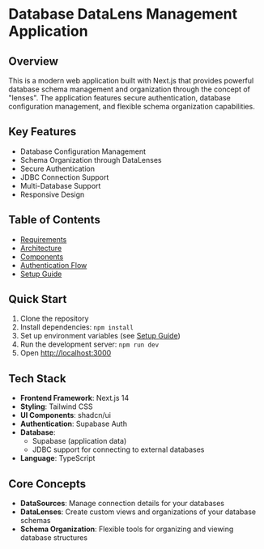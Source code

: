 # Database DataLens Management Application

## Overview
This is a modern web application built with Next.js that provides powerful database schema management and organization through the concept of "lenses". The application features secure authentication, database configuration management, and flexible schema organization capabilities.

## Key Features
- Database Configuration Management
- Schema Organization through DataLenses
- Secure Authentication
- JDBC Connection Support
- Multi-Database Support
- Responsive Design

## Table of Contents
- [Requirements](./requirements.md)
- [Architecture](./architecture.md)
- [Components](./components.md)
- [Authentication Flow](./auth-flow.md)
- [Setup Guide](./setup.md)

## Quick Start
1. Clone the repository
2. Install dependencies: `npm install`
3. Set up environment variables (see [Setup Guide](./setup.md))
4. Run the development server: `npm run dev`
5. Open [http://localhost:3000](http://localhost:3000)

## Tech Stack
- **Frontend Framework**: Next.js 14
- **Styling**: Tailwind CSS
- **UI Components**: shadcn/ui
- **Authentication**: Supabase Auth
- **Database**: 
  - Supabase (application data)
  - JDBC support for connecting to external databases
- **Language**: TypeScript

## Core Concepts
- **DataSources**: Manage connection details for your databases
- **DataLenses**: Create custom views and organizations of your database schemas
- **Schema Organization**: Flexible tools for organizing and viewing database structures 